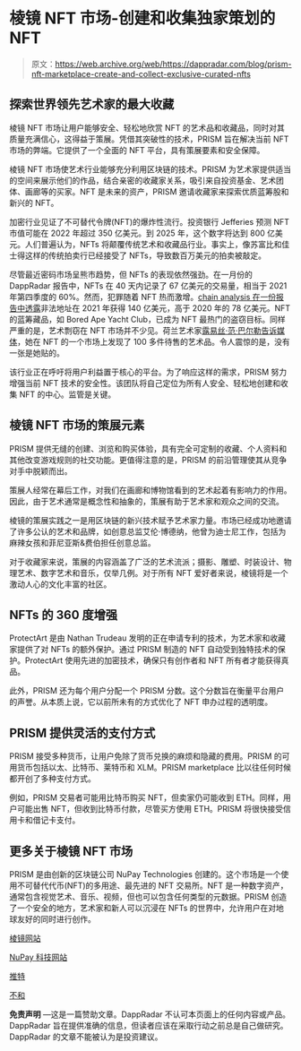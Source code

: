 # 棱镜 NFT 市场-创建和收集独家策划的 NFT

> 原文：<https://web.archive.org/web/https://dappradar.com/blog/prism-nft-marketplace-create-and-collect-exclusive-curated-nfts>

## 探索世界领先艺术家的最大收藏

棱镜 NFT 市场让用户能够安全、轻松地欣赏 NFT 的艺术品和收藏品，同时对其质量充满信心，这得益于策展。凭借其突破性的技术，PRISM 旨在解决当前 NFT 市场的弊端。它提供了一个全面的 NFT 平台，具有策展要素和安全保障。

棱镜 NFT 市场使艺术行业能够充分利用区块链的技术。PRISM 为艺术家提供适当的空间来展示他们的作品，结合亲密的收藏家关系，吸引来自投资基金、艺术团体、画廊等的买家。NFT 是未来的资产，PRISM 邀请收藏家来探索优质蓝筹股和新兴的 NFT。

加密行业见证了不可替代令牌(NFT)的爆炸性流行。投资银行 Jefferies 预测 NFT 市值可能在 2022 年超过 350 亿美元。到 2025 年，这个数字将达到 800 亿美元。人们普遍认为，NFTs 将颠覆传统艺术和收藏品行业。事实上，像苏富比和佳士得这样的传统拍卖行已经接受了 NFTs，导致数百万美元的拍卖被敲定。

尽管最近密码市场呈熊市趋势，但 NFTs 的表现依然强劲。在一月份的 DappRadar 报告中，NFTs 在 40 天内记录了 67 亿美元的交易量，相当于 2021 年第四季度的 60%。然而，犯罪随着 NFT 热而激增。[chain analysis 在一份报告中透露](https://web.archive.org/web/20221229024431/https://blog.chainalysis.com/reports/2022-crypto-crime-report-introduction/)非法地址在 2021 年获得 140 亿美元，高于 2020 年的 78 亿美元。NFT 的蓝筹藏品，如 Bored Ape Yacht Club，已成为 NFT 最热门的盗窃目标。同样严重的是，艺术剽窃在 NFT 市场并不少见。荷兰艺术家[露易丝·范·巴尔勒告诉媒体](https://web.archive.org/web/20221229024431/https://www.theguardian.com/global/2022/jan/29/huge-mess-of-theft-artists-sound-alarm-theft-nfts-proliferates)，她在 NFT 的一个市场上发现了 100 多件待售的艺术品。令人震惊的是，没有一张是她贴的。

该行业正在呼吁将用户利益置于核心的平台。为了响应这样的需求，PRISM 努力增强当前 NFT 技术的安全性。该团队将自己定位为所有人安全、轻松地创建和收集 NFT 的中心。监管是关键。

## 棱镜 NFT 市场的策展元素

PRISM 提供无缝的创建、浏览和购买体验，具有完全可定制的收藏、个人资料和其他改变游戏规则的社交功能。更值得注意的是，PRISM 的前沿管理使其从竞争对手中脱颖而出。

策展人经常在幕后工作，对我们在画廊和博物馆看到的艺术起着有影响力的作用。因此，由于艺术通常是概念性和抽象的，策展有助于艺术家和观众之间的交流。

棱镜的策展实践之一是用区块链的新兴技术赋予艺术家力量。市场已经成功地邀请了许多公认的艺术和品牌，如创意总监艾伦·博德纳，他曾为迪士尼工作，包括为麻辣女孩和菲尼亚斯&费伯担任创意总监。

对于收藏家来说，策展的内容涵盖了广泛的艺术流派；摄影、雕塑、时装设计、物理艺术、数字艺术和音乐，仅举几例。对于所有 NFT 爱好者来说，棱镜将是一个激动人心的文化丰富的社区。

## NFTs 的 360 度增强

ProtectArt 是由 Nathan Trudeau 发明的正在申请专利的技术，为艺术家和收藏家提供了对 NFTs 的额外保护。通过 PRISM 制造的 NFT 自动受到独特技术的保护。ProtectArt 使用先进的加密技术，确保只有创作者和 NFT 所有者才能获得真品。

此外，PRISM 还为每个用户分配一个 PRISM 分数。这个分数旨在衡量平台用户的声誉。从本质上说，它以前所未有的方式优化了 NFT 申办过程的透明度。

## PRISM 提供灵活的支付方式

PRISM 接受多种货币，让用户免除了货币兑换的麻烦和隐藏的费用。PRISM 的可用货币包括以太、比特币、莱特币和 XLM。PRISM marketplace 比以往任何时候都开创了多种支付方式。

例如，PRISM 交易者可能用比特币购买 NFT，但卖家仍可能收到 ETH。同样，用户可能出售 NFT，但收到比特币付款，尽管买方使用 ETH。PRISM 将很快接受信用卡和借记卡支付。

## 更多关于棱镜 NFT 市场

PRISM 是由创新的区块链公司 NuPay Technologies 创建的。这个市场是一个使用不可替代代币(NFT)的多用途、最先进的 NFT 交易所。NFT 是一种数字资产，通常包含视觉艺术、音乐、视频，但也可以包含任何类型的元数据。PRISM 创造了一个安全的地方，艺术家和新人可以沉浸在 NFTs 的世界中，允许用户在对地球友好的同时进行创作。

[棱镜网站](https://web.archive.org/web/20221229024431/https://prismnfts.com/)

[NuPay 科技网站](https://web.archive.org/web/20221229024431/https://nupaytechnologies.com/)

[推特](https://web.archive.org/web/20221229024431/https://twitter.com/prism_nft)

[不和](https://web.archive.org/web/20221229024431/https://discord.com/invite/B3h677krDK)

**免责声明** —这是一篇赞助文章。DappRadar 不认可本页面上的任何内容或产品。DappRadar 旨在提供准确的信息，但读者应该在采取行动之前总是自己做研究。DappRadar 的文章不能被认为是投资建议。